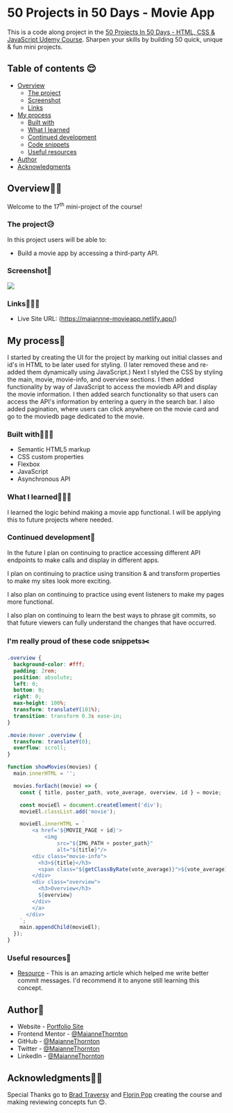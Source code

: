 # 50 Projects in 50 Days - Movie App

This is a code along project in the [50 Projects In 50 Days - HTML, CSS & JavaScript Udemy Course](https://www.udemy.com/course/50-projects-50-days/). Sharpen your skills by building 50 quick, unique & fun mini projects.

## Table of contents 😌

- [Overview](#overview)
  - [The project](#the-project)
  - [Screenshot](#screenshot)
  - [Links](#links)
- [My process](#my-process)
  - [Built with](#built-with)
  - [What I learned](#what-i-learned)
  - [Continued development](#continued-development)
  - [Code snippets](#im-really-proud-of-these-code-snippets%EF%B8%8F)
  - [Useful resources](#useful-resources)
- [Author](#author)
- [Acknowledgments](#acknowledgments)

## Overview👋🏾

Welcome to the 17<sup>th</sup> mini-project of the course!

### The project😥

In this project users will be able to:

- Build a movie app by accessing a third-party API.

### Screenshot🌇

![](./screenshot.png)

### Links👩🏾‍💻

- Live Site URL: (https://maiannne-movieapp.netlify.app/)

## My process💭

I started by creating the UI for the project by marking out initial classes and id's in HTML to be later used for styling. (I later removed these and re-added them dynamically using JavaScript.) Next I styled the CSS by styling the main, movie, movie-info, and overview sections. I then added functionality by way of JavaScript to access the moviedb API and display the movie information. I then added search functionality so that users can access the API's information by entering a query in the search bar. I also added pagination, where users can click anywhere on the movie card and go to the moviedb page dedicated to the movie.

### Built with👷🏾‍♀️

- Semantic HTML5 markup
- CSS custom properties
- Flexbox
- JavaScript
- Asynchronous API

### What I learned👩🏾‍🏫

I learned the logic behind making a movie app functional. I will be applying this to future projects where needed.

### Continued development🔮

In the future I plan on continuing to practice accessing different API endpoints to make calls and display in different apps.

I plan on continuing to practice using transition & and transform properties to make my sites look more exciting.

I also plan on continuing to practice using event listeners to make my pages more functional.

I also plan on continuing to learn the best ways to phrase git commits, so that future viewers can fully understand the changes that have occurred.

### I'm really proud of these code snippets✂️

```css
.overview {
  background-color: #fff;
  padding: 2rem;
  position: absolute;
  left: 0;
  bottom: 0;
  right: 0;
  max-height: 100%;
  transform: translateY(101%);
  transition: transform 0.3s ease-in;
}

.movie:hover .overview {
  transform: translateY(0);
  overflow: scroll;
}
```

```js
function showMovies(movies) {
  main.innerHTML = '';

  movies.forEach((movie) => {
    const { title, poster_path, vote_average, overview, id } = movie;

    const movieEl = document.createElement('div');
    movieEl.classList.add('movie');

    movieEl.innerHTML = `
        <a href='${MOVIE_PAGE + id}'>
            <img
                src="${IMG_PATH + poster_path}"
                alt="${title}"/>
        <div class="movie-info">
          <h3>${title}</h3>
          <span class="${getClassByRate(vote_average)}">${vote_average}</span>
        </div>
        <div class="overview">
          <h3>Overview</h3>
          ${overview}
        </div>
        </a>
      </div>
    `;
    main.appendChild(movieEl);
  });
}
```

### Useful resources📖

- [Resource](https://www.freecodecamp.org/news/how-to-write-better-git-commit-messages/) - This is an amazing article which helped me write better commit messages. I'd recommend it to anyone still learning this concept.

## Author🔎

- Website - [Portfolio Site](https://www.maiannethornton.com/Portfolio/index.html)
- Frontend Mentor - [@MaianneThornton](https://www.frontendmentor.io/profile/MaianneThornton)
- GitHub - [@MaianneThornton](GitHub.com/MaianneThornton)
- Twitter - [@MaianneThornton](https://twitter.com/MaianneThornton)
- LinkedIn - [@MaianneThornton](https://www.linkedin.com/in/maiannethornton/)

## Acknowledgments🙏🏾

Special Thanks go to [Brad Traversy](http://www.traversymedia.com/) and [Florin Pop](http://www.florin-pop.com/) creating the course and making reviewing concepts fun 😊.
